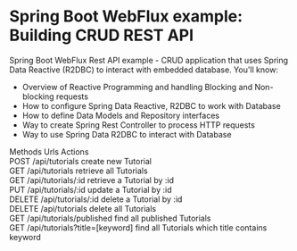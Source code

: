 # Spring Boot WebFlux example: Building CRUD REST API

Spring Boot WebFlux Rest API example - CRUD application that uses Spring Data Reactive (R2DBC) to interact with embedded database. You'll know:
- Overview of Reactive Programming and handling Blocking and Non-blocking requests
- How to configure Spring Data Reactive, R2DBC to work with Database
- How to define Data Models and Repository interfaces
- Way to create Spring Rest Controller to process HTTP requests
- Way to use Spring Data R2DBC to interact with Database

Methods	  Urls	                          Actions <br/>
POST	    /api/tutorials	                create new Tutorial <br/>
GET	      /api/tutorials	                retrieve all Tutorials <br/>
GET	      /api/tutorials/:id	            retrieve a Tutorial by :id <br/>
PUT	      /api/tutorials/:id	            update a Tutorial by :id <br/>
DELETE	  /api/tutorials/:id	            delete a Tutorial by :id <br/>
DELETE	  /api/tutorials	                delete all Tutorials <br/>
GET	      /api/tutorials/published	      find all published Tutorials <br/>
GET	      /api/tutorials?title=[keyword]	find all Tutorials which title contains keyword
